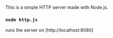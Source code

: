 This is a simple HTTP server made with Node.js.

### `node http.js`
runs the server on [http://localhost:8080]